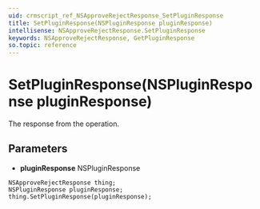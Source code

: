 ```yaml
---
uid: crmscript_ref_NSApproveRejectResponse_SetPluginResponse
title: SetPluginResponse(NSPluginResponse pluginResponse)
intellisense: NSApproveRejectResponse.SetPluginResponse
keywords: NSApproveRejectResponse, GetPluginResponse
so.topic: reference
---
```


# SetPluginResponse(NSPluginResponse pluginResponse)

The response from the operation.

## Parameters

* **pluginResponse** NSPluginResponse

```crmscript
NSApproveRejectResponse thing;
NSPluginResponse pluginResponse;
thing.SetPluginResponse(pluginResponse);
```

